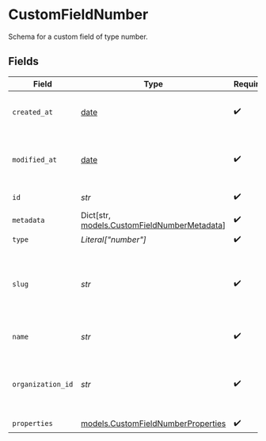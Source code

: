 # CustomFieldNumber

Schema for a custom field of type number.


## Fields

| Field                                                                                 | Type                                                                                  | Required                                                                              | Description                                                                           | Example                                                                               |
| ------------------------------------------------------------------------------------- | ------------------------------------------------------------------------------------- | ------------------------------------------------------------------------------------- | ------------------------------------------------------------------------------------- | ------------------------------------------------------------------------------------- |
| `created_at`                                                                          | [date](https://docs.python.org/3/library/datetime.html#date-objects)                  | :heavy_check_mark:                                                                    | Creation timestamp of the object.                                                     |                                                                                       |
| `modified_at`                                                                         | [date](https://docs.python.org/3/library/datetime.html#date-objects)                  | :heavy_check_mark:                                                                    | Last modification timestamp of the object.                                            |                                                                                       |
| `id`                                                                                  | *str*                                                                                 | :heavy_check_mark:                                                                    | The ID of the object.                                                                 |                                                                                       |
| `metadata`                                                                            | Dict[str, [models.CustomFieldNumberMetadata](../models/customfieldnumbermetadata.md)] | :heavy_check_mark:                                                                    | N/A                                                                                   |                                                                                       |
| `type`                                                                                | *Literal["number"]*                                                                   | :heavy_check_mark:                                                                    | N/A                                                                                   |                                                                                       |
| `slug`                                                                                | *str*                                                                                 | :heavy_check_mark:                                                                    | Identifier of the custom field. It'll be used as key when storing the value.          |                                                                                       |
| `name`                                                                                | *str*                                                                                 | :heavy_check_mark:                                                                    | Name of the custom field.                                                             |                                                                                       |
| `organization_id`                                                                     | *str*                                                                                 | :heavy_check_mark:                                                                    | The ID of the organization owning the custom field.                                   | 1dbfc517-0bbf-4301-9ba8-555ca42b9737                                                  |
| `properties`                                                                          | [models.CustomFieldNumberProperties](../models/customfieldnumberproperties.md)        | :heavy_check_mark:                                                                    | N/A                                                                                   |                                                                                       |